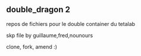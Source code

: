 ## double_dragon 2 

repos de fichiers pour le double container du tetalab

skp file by guillaume,fred,nounours

clone, fork, amend :)
